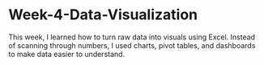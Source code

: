 # Week-4-Data-Visualization
This week, I learned how to turn raw data into visuals using Excel. Instead of scanning through numbers, I used charts, pivot tables, and dashboards to make data easier to understand.
